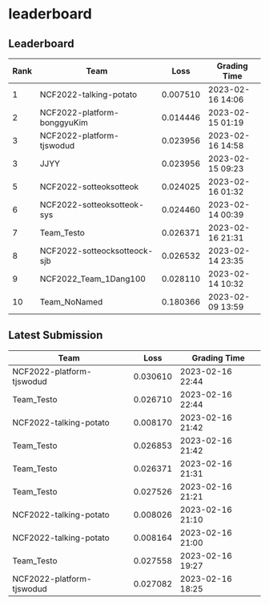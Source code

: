
# leaderboard
## Leaderboard
|Rank|Team|Loss|Grading Time|
|----|----|----|------------|
|1|NCF2022-talking-potato|0.007510|2023-02-16 14:06|
|2|NCF2022-platform-bonggyuKim|0.014446|2023-02-15 01:19|
|3|NCF2022-platform-tjswodud|0.023956|2023-02-16 14:58|
|3|JJYY|0.023956|2023-02-15 09:23|
|5|NCF2022-sotteoksotteok|0.024025|2023-02-16 01:32|
|6|NCF2022-sotteoksotteok-sys|0.024460|2023-02-14 00:39|
|7|Team_Testo|0.026371|2023-02-16 21:31|
|8|NCF2022-sotteocksotteock-sjb|0.026532|2023-02-14 23:35|
|9|NCF2022_Team_1Dang100|0.028110|2023-02-14 10:32|
|10|Team_NoNamed|0.180366|2023-02-09 13:59|

## Latest Submission
|Team|Loss|Grading Time|
|----|----|------------|
|NCF2022-platform-tjswodud|0.030610|2023-02-16 22:44|
|Team_Testo|0.026710|2023-02-16 22:44|
|NCF2022-talking-potato|0.008170|2023-02-16 21:42|
|Team_Testo|0.026853|2023-02-16 21:42|
|Team_Testo|0.026371|2023-02-16 21:31|
|Team_Testo|0.027526|2023-02-16 21:21|
|NCF2022-talking-potato|0.008026|2023-02-16 21:10|
|NCF2022-talking-potato|0.008164|2023-02-16 21:00|
|Team_Testo|0.027558|2023-02-16 19:27|
|NCF2022-platform-tjswodud|0.027082|2023-02-16 18:25|
